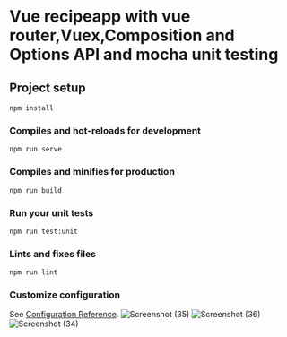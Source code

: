 # Vue recipeapp with vue router,Vuex,Composition and Options API and mocha unit testing

## Project setup
```
npm install
```

### Compiles and hot-reloads for development
```
npm run serve
```

### Compiles and minifies for production
```
npm run build
```

### Run your unit tests
```
npm run test:unit
```

### Lints and fixes files
```
npm run lint
```

### Customize configuration
See [Configuration Reference](https://cli.vuejs.org/config/).
![Screenshot (35)](https://user-images.githubusercontent.com/66261341/169799048-2c7d4d5f-44cf-41e0-b7c0-5dcaefddbf52.png)
![Screenshot (36)](https://user-images.githubusercontent.com/66261341/169799092-ad088e01-d34e-4d42-8353-3729c57368f5.png)
![Screenshot (34)](https://user-images.githubusercontent.com/66261341/169799128-6294bb0e-2f03-4e9e-975f-534c41cffceb.png)
